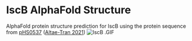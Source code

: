 # IscB AlphaFold Structure

AlphaFold protein structure prediction for IscB using the protein sequence from [pHS0537](https://benchling.com/s/seq-2dKyUXdEmkxdeTHv6Gxd) ([Altae-Tran 2021](doi.org/10.1126/science.abj6856))
![IscB .GIF](animation.gif)
